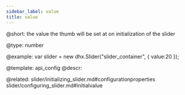 ```yaml
---
sidebar_label: value
title: value
---          
```


@short: 
the value the thumb will be set at on initialization of the slider




@type: number

@example: 
var slider = new dhx.Slider("slider_container", { 
    value:20
});


@template:	api_config
@descr: 


@related: slider/initializing_slider.md#configurationproperties
slider/configuring_slider.md#initialvalue
